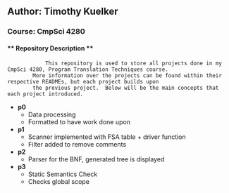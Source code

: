 ## Author: Timothy Kuelker ##
### Course: CmpSci 4280 ##

#### ** Repository Description ** ####

                This repository is used to store all projects done in my CmpSci 4280, Program Translation Techniques course.
            More information over the projects can be found within their respective READMEs, but each project builds upon
            the previous project.  Below will be the main concepts that each project introduced.

*  **p0**
    * Data processing
    * Formatted to have work done upon
*  **p1**
    * Scanner implemented with FSA table + driver function
    * Filter added to remove comments
*  **p2**
    * Parser for the BNF, generated tree is displayed
*  **p3**
    * Static Semantics Check
    * Checks global scope
